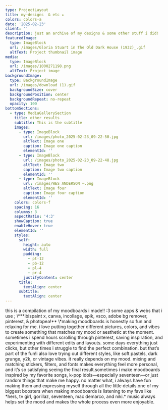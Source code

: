 ```yaml
---
type: ProjectLayout
title: my—designs  & etc ★
colors: colors-a
date: '2025-02-23'
client: ''
description: just an archive of my designs & some other stuff i did!
featuredImage:
  type: ImageBlock
  url: /images/Gloria Stuart in The Old Dark House (1932)_.gif
  altText: Project thumbnail image
media:
  type: ImageBlock
  url: /images/1000271198.png
  altText: Project image
backgroundImage:
  type: BackgroundImage
  url: /images/download (1).gif
  backgroundSize: cover
  backgroundPosition: center
  backgroundRepeat: no-repeat
  opacity: 100
bottomSections:
  - type: MediaGallerySection
    title: other results
    subtitle: This is the subtitle
    images:
      - type: ImageBlock
        url: /images/photo_2025-02-23_09-22-50.jpg
        altText: Image one
        caption: Image one caption
        elementId: ''
      - type: ImageBlock
        url: /images/photo_2025-02-23_09-22-48.jpg
        altText: Image two
        caption: Image two caption
        elementId: ''
      - type: ImageBlock
        url: /images/WES ANDERSON —.png
        altText: Image four
        caption: Image four caption
        elementId: ''
    colors: colors-f
    spacing: 16
    columns: 3
    aspectRatio: '4:3'
    showCaption: true
    enableHover: true
    elementId: ''
    styles:
      self:
        height: auto
        width: full
        padding:
          - pt-12
          - pb-12
          - pl-4
          - pr-4
        justifyContent: center
      title:
        textAlign: center
      subtitle:
        textAlign: center
---
```

<div style="text-align: left">this is a compilation of my moodboards i made!! :3 some apps & webs that i use ; \***ibispaint x, canva, incollage, epik, vsco, adobe bg remover, pinterest, & photopea!** \*making moodboards is honestly so fun and relaxing for me. i love putting together different pictures, colors, and vibes to create something that matches my mood or aesthetic at the moment. sometimes i spend hours scrolling through pinterest, saving inspiration, and experimenting with different edits and layouts. some days everything just clicks, but other times i struggle to find the perfect combination. but that’s part of the fun!i also love trying out different styles, like soft pastels, dark grunge, y2k, or vintage vibes. it really depends on my mood. mixing and matching stickers, filters, and fonts makes everything feel more personal, and it’s so satisfying seeing the final result.sometimes i make moodboards inspired by my favorite songs, k-pop idols—especially seventeen—or just random things that make me happy. no matter what, i always have fun making them and expressing myself through all the little details.one of my biggest boosters when making moodboards is listening to my favs like *hers, tv girl, gorillaz, seventeen, mac demarco, and niki.* music always helps set the mood and makes the whole process even more enjoyable.</div>

